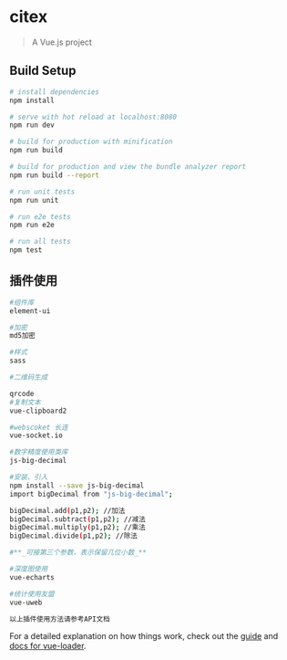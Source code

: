 # citex

> A Vue.js project

## Build Setup

```bash
# install dependencies
npm install

# serve with hot reload at localhost:8080
npm run dev

# build for production with minification
npm run build

# build for production and view the bundle analyzer report
npm run build --report

# run unit tests
npm run unit

# run e2e tests
npm run e2e

# run all tests
npm test
```

## 插件使用

```bash
#组件库
element-ui

#加密
md5加密

#样式
sass

#二维码生成

qrcode
#复制文本
vue-clipboard2

#webscoket 长连
vue-socket.io

#数字精度使用类库
js-big-decimal

#安装、引入
npm install --save js-big-decimal
import bigDecimal from "js-big-decimal";

bigDecimal.add(p1,p2); //加法
bigDecimal.subtract(p1,p2); //减法
bigDecimal.multiply(p1,p2); //乘法
bigDecimal.divide(p1,p2); //除法

#**_可接第三个参数，表示保留几位小数_**

#深度图使用
vue-echarts

#统计使用友盟
vue-uweb

以上插件使用方法请参考API文档
```

For a detailed explanation on how things work, check out the [guide](http://vuejs-templates.github.io/webpack/) and [docs for vue-loader](http://vuejs.github.io/vue-loader).
